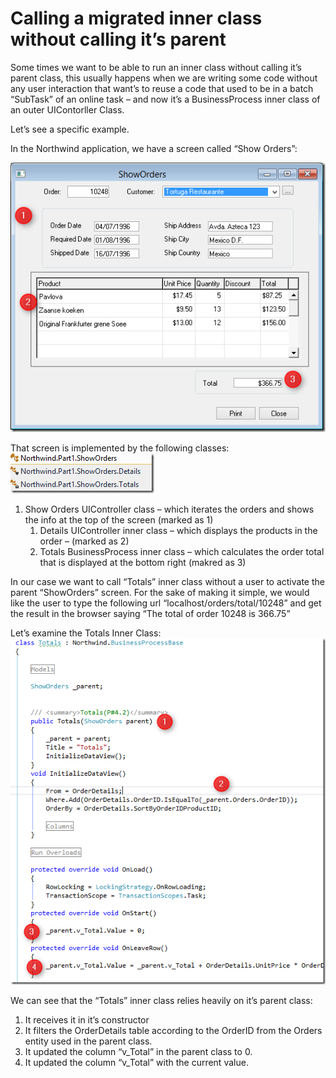 ﻿# Calling a migrated inner class without calling it’s parent

Some times we want to be able to run an inner class without calling it’s parent class, this usually happens when we are writing some code without any user interaction that want’s to reuse a code that used to be in a batch “SubTask” of an online task – and now it’s a BusinessProcess inner class of an outer UIContorller Class.

Let’s see a specific example.

In the Northwind application, we have a screen called “Show Orders”:

![](showOrders_application.png)

That screen is implemented by the following classes:  
![](scren_implemented_with_class.png)

1. Show Orders UIController class – which iterates the orders and shows the info at the top of the screen (marked as 1)
     1. Details UIController inner class – which displays the products in the order – (marked as 2)
     2. Totals BusinessProcess inner class – which calculates the order total that is displayed at the bottom right (makred as 3)  
 
In our case we want to call “Totals” inner class without a user to activate the parent “ShowOrders” screen.
For the sake of making it simple, we would like the user to type the following url “localhost/orders/total/10248” and get the result in the browser saying “The total of order 10248 is 366.75”

Let’s examine the Totals Inner Class:
![](Total_inner_class.png)

We can see that the “Totals” inner class relies heavily on it’s parent class:

1. It receives it in it’s constructor
2. It filters the OrderDetails table according to the OrderID from the Orders entity used in the parent class.
3. It updated the column “v_Total” in the parent class to 0.
4. It updated the column “v_Total” with the current value.

